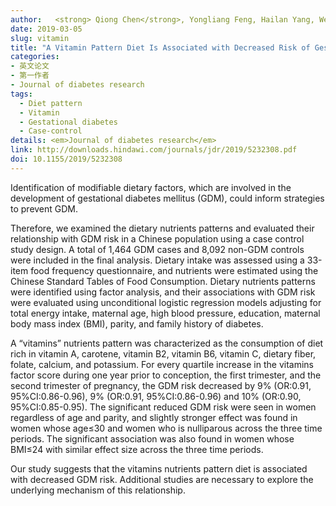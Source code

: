 ```yaml
---
author:   <strong> Qiong Chen</strong>, Yongliang Feng, Hailan Yang, Weiwei Wu, Ping Zhang, Keke Wang, Ying Wang, Jamie Ko, Jiaxin Shen, Lingling Guo, Feng Zhao, Wenqiong Du, Shouhang Ru, Suping Wang, Yawei Zhang
date: 2019-03-05
slug: vitamin
title: "A Vitamin Pattern Diet Is Associated with Decreased Risk of Gestational Diabetes Mellitus in Chinese Women: Results from a Case Control Study in Taiyuan, China"
categories: 
- 英文论文
- 第一作者
- Journal of diabetes research
tags:
  - Diet pattern
  - Vitamin
  - Gestational diabetes
  - Case-control
details: <em>Journal of diabetes research</em> 
link: http://downloads.hindawi.com/journals/jdr/2019/5232308.pdf
doi: 10.1155/2019/5232308
---
```


Identification of modifiable dietary factors, which are involved in the development of gestational diabetes mellitus (GDM), could inform strategies to prevent GDM. 

Therefore, we examined the dietary nutrients patterns and evaluated their relationship with GDM risk in a Chinese population using a case control study design. 
A total of 1,464 GDM cases and 8,092 non-GDM controls were included in the final analysis. Dietary intake was assessed using a 33-item food frequency questionnaire, 
and nutrients were estimated using the Chinese Standard Tables of Food Consumption. Dietary nutrients patterns were identified using factor analysis, and their associations 
with GDM risk were evaluated using unconditional logistic regression models adjusting for total energy intake, maternal age, high blood pressure, education, 
maternal body mass index (BMI), parity, and family history of diabetes. 

A “vitamins” nutrients pattern was characterized as the consumption of diet rich in vitamin A, carotene, vitamin B2, vitamin B6, vitamin C, dietary fiber, folate, 
calcium, and potassium. For every quartile increase in the vitamins factor score during one year prior to conception, the first trimester, and the second trimester of pregnancy, 
the GDM risk decreased by 9% (OR:0.91, 95%CI:0.86-0.96), 9% (OR:0.91, 95%CI:0.86-0.96) and 10% (OR:0.90, 95%CI:0.85-0.95). The significant reduced GDM risk were seen in women
regardless of age and parity, and slightly stronger effect was found in women whose age≤30 and women who is nulliparous across the three time periods. The significant association 
was also found in women whose BMI≤24 with similar effect size across the three time periods. 

Our study suggests that the vitamins nutrients pattern diet is associated with decreased GDM risk. 
Additional studies are necessary to explore the underlying mechanism of this relationship.